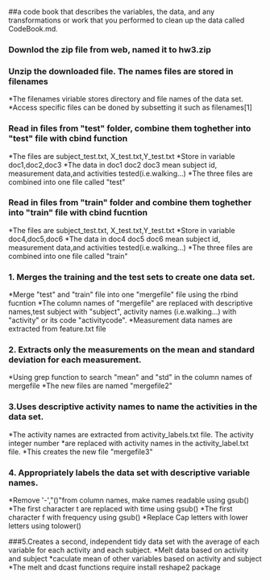 ##a code book that describes the variables, the data, and any transformations or work that you performed to clean up the data called CodeBook.md. 
 
### Downlod the zip file from web, named it to hw3.zip

### Unzip the downloaded file. The names files are stored in filenames
*The filenames viriable stores directory and file names of the data set.
*Access specific files can be doned by subsetting it such as filenames[1]

### Read in files from "test" folder, combine them toghether into "test" file with cbind function

*The files are subject_test.txt, X_test.txt,Y_test.txt
*Store in variable doc1,doc2,doc3
*The data in doc1 doc2 doc3 mean subject id,  measurement data,and activities tested(i.e.walking...)
*The three files are combined into one file called "test"
			
### Read in files from "train" folder and combine them toghether into "train" file with cbind fucntion

*The files are subject_test.txt, X_test.txt,Y_test.txt
*Store in variable doc4,doc5,doc6
*The data in doc4 doc5 doc6 mean subject id,  measurement data,and activities tested(i.e.walking...)
*The three files are combined into one file called "train"
			
### 1. Merges the training and the test sets to create one data set.

*Merge "test" and "train" file into one "mergefile" file using the rbind fucntion
*The column names of "mergefile" are replaced with descriptive names,test subject with "subject", activity names (i.e.walking...) with "activity" or its code "activitycode".
*Measurement data names are extracted from feature.txt file
   
### 2. Extracts only the measurements on the mean and standard deviation for each measurement.
*Using grep function to search "mean" and "std" in the column names of mergefile
*The new files are named "mergefile2"
			
### 3.Uses descriptive activity names to name the activities in the data set.
		
*The activity names are extracted from activity_labels.txt file. The activity integer number
*are replaced with activity names in the activity_label.txt file.
*This creates the new file "mergefile3"
		
### 4. Appropriately labels the data set with descriptive variable names. 

*Remove '-',"()"from column names, make names readable using gsub()
*The first character t are replaced with time using gsub()
*The first character f with frequency using gsub()
*Replace Cap letters with lower letters using tolower()
			
###5.Creates a second, independent tidy data set with the average of each variable for each activity and each subject. *Melt data based on activity and subject
*caculate mean of other variables based on activity and subject
*The melt and dcast functions require install reshape2 package

